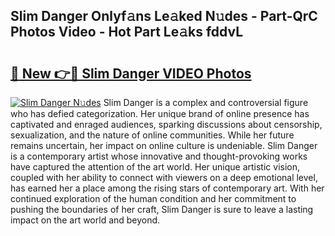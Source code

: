 ## Slim Danger Onlyf𝚊ns Le𝚊ked N𝚞des - Part-QrC Photos Video - Hot Part Le𝚊ks fddvL

# <h2><a href="http://ab6994.deff.icu/?id=Slim+Danger">🔗 New 👉🔴 Slim Danger VIDEO Photos</a></h2>

[![Slim Danger N𝚞des](https://i.imgur.com/rIISA9y.gif)](http://ab6994.deff.icu/?id=Slim+Danger)
Slim Danger is a complex and controversial figure who has defied categorization. Her unique brand of online presence has captivated and enraged audiences, sparking discussions about censorship, sexualization, and the nature of online communities. While her future remains uncertain, her impact on online culture is undeniable. Slim Danger is a contemporary artist whose innovative and thought-provoking works have captured the attention of the art world. Her unique artistic vision, coupled with her ability to connect with viewers on a deep emotional level, has earned her a place among the rising stars of contemporary art. With her continued exploration of the human condition and her commitment to pushing the boundaries of her craft, Slim Danger is sure to leave a lasting impact on the art world and beyond.
